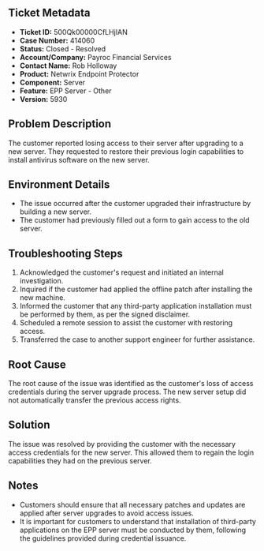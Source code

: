 ## Ticket Metadata
- **Ticket ID:** 500Qk00000CfLHjIAN
- **Case Number:** 414060
- **Status:** Closed - Resolved
- **Account/Company:** Payroc Financial Services
- **Contact Name:** Rob Holloway
- **Product:** Netwrix Endpoint Protector
- **Component:** Server
- **Feature:** EPP Server - Other
- **Version:** 5930

## Problem Description
The customer reported losing access to their server after upgrading to a new server. They requested to restore their previous login capabilities to install antivirus software on the new server.

## Environment Details
- The issue occurred after the customer upgraded their infrastructure by building a new server.
- The customer had previously filled out a form to gain access to the old server.

## Troubleshooting Steps
1. Acknowledged the customer's request and initiated an internal investigation.
2. Inquired if the customer had applied the offline patch after installing the new machine.
3. Informed the customer that any third-party application installation must be performed by them, as per the signed disclaimer.
4. Scheduled a remote session to assist the customer with restoring access.
5. Transferred the case to another support engineer for further assistance.

## Root Cause
The root cause of the issue was identified as the customer's loss of access credentials during the server upgrade process. The new server setup did not automatically transfer the previous access rights.

## Solution
The issue was resolved by providing the customer with the necessary access credentials for the new server. This allowed them to regain the login capabilities they had on the previous server.

## Notes
- Customers should ensure that all necessary patches and updates are applied after server upgrades to avoid access issues.
- It is important for customers to understand that installation of third-party applications on the EPP server must be conducted by them, following the guidelines provided during credential issuance.